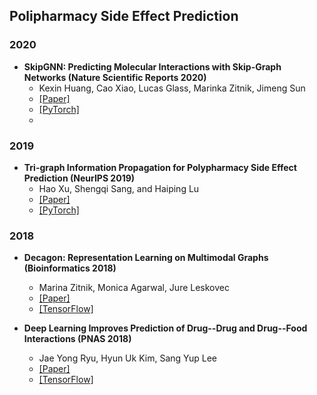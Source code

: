 ## Polipharmacy Side Effect Prediction

### 2020
- **SkipGNN: Predicting Molecular Interactions with Skip-Graph Networks (Nature Scientific Reports 2020)**
  - Kexin Huang, Cao Xiao, Lucas Glass, Marinka Zitnik, Jimeng Sun
  - [[Paper]](https://arxiv.org/abs/2004.14949)
  - [[PyTorch]](https://github.com/kexinhuang12345/SkipGNN)
  - 
### 2019
- **Tri-graph Information Propagation for Polypharmacy Side Effect Prediction (NeurIPS 2019)**
  - Hao Xu, Shengqi Sang, and Haiping Lu
  - [[Paper]](https://grlearning.github.io/papers/94.pdf)
  - [[PyTorch]](https://github.com/NYXFLOWER/TIP)

### 2018
- **Decagon: Representation Learning on Multimodal Graphs (Bioinformatics 2018)**
  - Marina Zitnik, Monica Agarwal, Jure Leskovec
  - [[Paper]](https://academic.oup.com/bioinformatics/article/34/13/i457/5045770)
  - [[TensorFlow]](https://github.com/mims-harvard/decagon)

- **Deep Learning Improves Prediction of Drug--Drug and Drug--Food Interactions (PNAS 2018)**
  - Jae Yong Ryu, Hyun Uk Kim, Sang Yup Lee
  - [[Paper]](https://www.pnas.org/content/115/18/E4304)
  - [[TensorFlow]](https://bitbucket.org/kaistsystemsbiology/deepddi)
